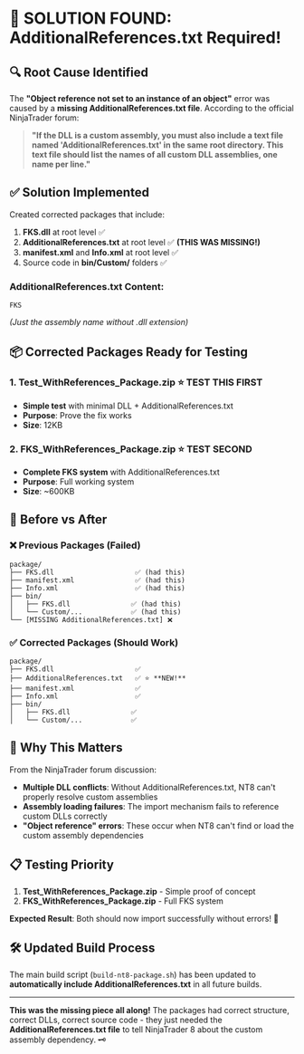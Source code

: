 # 🎯 SOLUTION FOUND: AdditionalReferences.txt Required!

## 🔍 **Root Cause Identified**

The **"Object reference not set to an instance of an object"** error was caused by a **missing AdditionalReferences.txt file**. According to the official NinjaTrader forum:

> **"If the DLL is a custom assembly, you must also include a text file named 'AdditionalReferences.txt' in the same root directory. This text file should list the names of all custom DLL assemblies, one name per line."**

## ✅ **Solution Implemented**

Created corrected packages that include:

1. **FKS.dll** at root level ✅
2. **AdditionalReferences.txt** at root level ✅ **(THIS WAS MISSING!)**
3. **manifest.xml** and **Info.xml** at root level ✅
4. Source code in **bin/Custom/** folders ✅

### **AdditionalReferences.txt Content:**
```
FKS
```
*(Just the assembly name without .dll extension)*

## 📦 **Corrected Packages Ready for Testing**

### **1. Test_WithReferences_Package.zip** ⭐ **TEST THIS FIRST**
- **Simple test** with minimal DLL + AdditionalReferences.txt
- **Purpose**: Prove the fix works
- **Size**: 12KB

### **2. FKS_WithReferences_Package.zip** ⭐ **TEST SECOND** 
- **Complete FKS system** with AdditionalReferences.txt
- **Purpose**: Full working system
- **Size**: ~600KB

## 🔄 **Before vs After**

### **❌ Previous Packages (Failed)**
```
package/
├── FKS.dll                    ✅ (had this)
├── manifest.xml               ✅ (had this)  
├── Info.xml                   ✅ (had this)
├── bin/
│   ├── FKS.dll               ✅ (had this)
│   └── Custom/...            ✅ (had this)
└── [MISSING AdditionalReferences.txt] ❌
```

### **✅ Corrected Packages (Should Work)**  
```
package/
├── FKS.dll                    ✅
├── AdditionalReferences.txt   ✅ ⭐ **NEW!**
├── manifest.xml               ✅
├── Info.xml                   ✅  
├── bin/
│   ├── FKS.dll               ✅
│   └── Custom/...            ✅
```

## 🎯 **Why This Matters**

From the NinjaTrader forum discussion:

- **Multiple DLL conflicts**: Without AdditionalReferences.txt, NT8 can't properly resolve custom assemblies
- **Assembly loading failures**: The import mechanism fails to reference custom DLLs correctly
- **"Object reference" errors**: These occur when NT8 can't find or load the custom assembly dependencies

## 📋 **Testing Priority**

1. **Test_WithReferences_Package.zip** - Simple proof of concept
2. **FKS_WithReferences_Package.zip** - Full FKS system

**Expected Result**: Both should now import successfully without errors! 🎉

## 🛠️ **Updated Build Process**

The main build script (`build-nt8-package.sh`) has been updated to **automatically include AdditionalReferences.txt** in all future builds.

---

**This was the missing piece all along!** The packages had correct structure, correct DLLs, correct source code - they just needed the **AdditionalReferences.txt file** to tell NinjaTrader 8 about the custom assembly dependency. 🗝️
